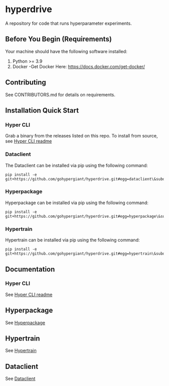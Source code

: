 # hyperdrive

A repository for code that runs hyperparameter experiments.

## Before You Begin (Requirements)

Your machine should have the following software installed:

1. Python >= 3.9
2. Docker
   -Get Docker Here: https://docs.docker.com/get-docker/

## Contributing

See CONTRIBUTORS.md for details on requirements.

## Installation Quick Start

### Hyper CLI

Grab a binary from the releases listed on this repo. To install from source, see [Hyper CLI readme](hyper/README.md#installing-from-source)

### Dataclient

The Dataclient can be installed via pip using the following command:
```
pip install -e git+https://github.com/gohypergiant/hyperdrive.git#egg=dataclient\&subdirectory=dataclient
```

### Hyperpackage

Hyperpackage can be installed via pip using the following command:
```
pip install -e git+https://github.com/gohypergiant/hyperdrive.git#egg=hyperpackage\&subdirectory=hyperpackage
```

### Hypertrain

Hypertrain can be installed via pip using the following command:
```
pip install -e git+https://github.com/gohypergiant/hyperdrive.git#egg=hypertrain\&subdirectory=hypertrain
```

## Documentation

### Hyper CLI

See [Hyper CLI readme](hyper/README.md)

## Hyperpackage

See [Hyperpackage](hyperpackage/README.md)

## Hypertrain

See [Hypertrain](hypertrain/README.md)

## Dataclient

See [Dataclient](dataclient/README.md)
